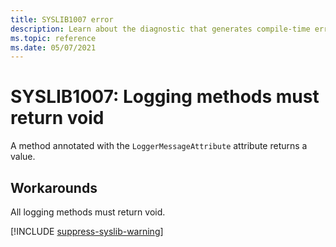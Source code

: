 ```yaml
---
title: SYSLIB1007 error
description: Learn about the diagnostic that generates compile-time error SYSLIB1007.
ms.topic: reference
ms.date: 05/07/2021
---
```


# SYSLIB1007: Logging methods must return void

A method annotated with the `LoggerMessageAttribute` attribute returns a value.

## Workarounds

All logging methods must return void.

[!INCLUDE [suppress-syslib-warning](includes/suppress-syslib-diagnostics.md)]

